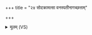 +++
title = "२४ सोदक्रामत्सा वनस्पतीनागच्छत्ताम्"

+++
<details><summary>मूलम् (VS)</summary>

सोद॑क्राम॒त्सा वन॒स्पती॒नाग॑च्छ॒त्तां वन॒स्पत॑योऽघ्नत॒ सा सं॑वत्स॒रे सम॑भवत्।  
</details>